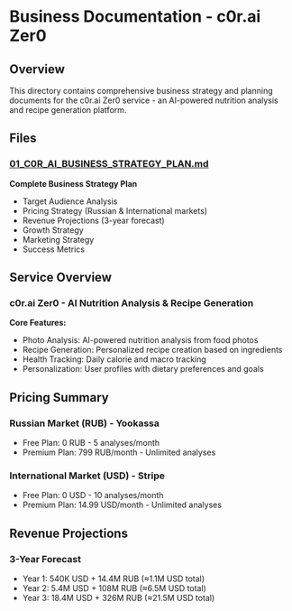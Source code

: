 # Business Documentation - c0r.ai Zer0

## Overview

This directory contains comprehensive business strategy and planning documents for the c0r.ai Zer0 service - an AI-powered nutrition analysis and recipe generation platform.

## Files

### [01_C0R_AI_BUSINESS_STRATEGY_PLAN.md](./01_C0R_AI_BUSINESS_STRATEGY_PLAN.md)
**Complete Business Strategy Plan**

- Target Audience Analysis
- Pricing Strategy (Russian & International markets)
- Revenue Projections (3-year forecast)
- Growth Strategy
- Marketing Strategy
- Success Metrics

## Service Overview

### c0r.ai Zer0 - AI Nutrition Analysis & Recipe Generation

**Core Features:**
- Photo Analysis: AI-powered nutrition analysis from food photos
- Recipe Generation: Personalized recipe creation based on ingredients
- Health Tracking: Daily calorie and macro tracking
- Personalization: User profiles with dietary preferences and goals

## Pricing Summary

### Russian Market (RUB) - Yookassa
- Free Plan: 0 RUB - 5 analyses/month
- Premium Plan: 799 RUB/month - Unlimited analyses

### International Market (USD) - Stripe
- Free Plan: 0 USD - 10 analyses/month
- Premium Plan: 14.99 USD/month - Unlimited analyses

## Revenue Projections

### 3-Year Forecast
- Year 1: 540K USD + 14.4M RUB (≈1.1M USD total)
- Year 2: 5.4M USD + 108M RUB (≈6.5M USD total)
- Year 3: 18.4M USD + 326M RUB (≈21.5M USD total)
